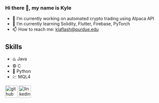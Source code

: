 ### Hi there 👋, my name is Kyle

- 🔭 I’m currently working on automated crypto trading using Alpaca API 
- 🌱 I’m currently learning Solidity, Flutter, Firebase, PyTorch 
- 📫 How to reach me: klaflash@purdue.edu 

## Skills

- ♨️ Java
- ©️ C
- 🐍 Python
- 💹 MQL4


[<img src='https://cdn.jsdelivr.net/npm/simple-icons@3.0.1/icons/github.svg' alt='github' height='40'>](https://github.com/klaflash)  [<img src='https://cdn.jsdelivr.net/npm/simple-icons@3.0.1/icons/linkedin.svg' alt='linkedin' height='40'>](https://www.linkedin.com/in/kyle-laflash-386a2821b/)  



